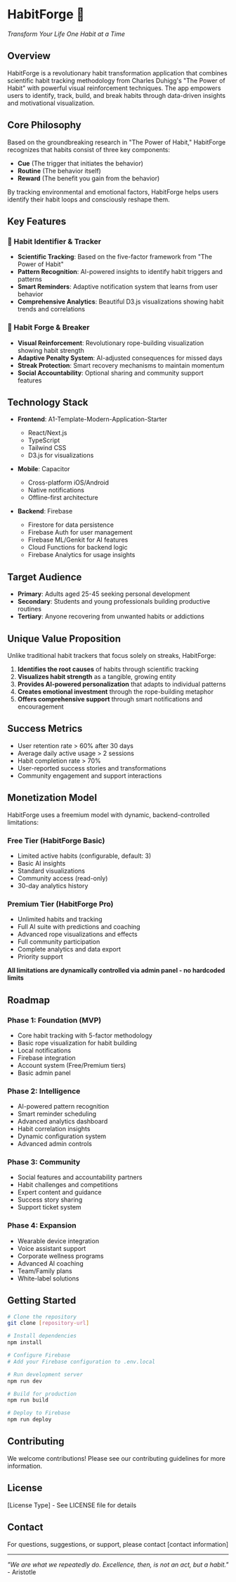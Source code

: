 # HabitForge 🔨
*Transform Your Life One Habit at a Time*

## Overview

HabitForge is a revolutionary habit transformation application that combines scientific habit tracking methodology from Charles Duhigg's "The Power of Habit" with powerful visual reinforcement techniques. The app empowers users to identify, track, build, and break habits through data-driven insights and motivational visualization.

## Core Philosophy

Based on the groundbreaking research in "The Power of Habit," HabitForge recognizes that habits consist of three key components:
- **Cue** (The trigger that initiates the behavior)
- **Routine** (The behavior itself)
- **Reward** (The benefit you gain from the behavior)

By tracking environmental and emotional factors, HabitForge helps users identify their habit loops and consciously reshape them.

## Key Features

### 🎯 Habit Identifier & Tracker
- **Scientific Tracking**: Based on the five-factor framework from "The Power of Habit"
- **Pattern Recognition**: AI-powered insights to identify habit triggers and patterns
- **Smart Reminders**: Adaptive notification system that learns from user behavior
- **Comprehensive Analytics**: Beautiful D3.js visualizations showing habit trends and correlations

### 💪 Habit Forge & Breaker
- **Visual Reinforcement**: Revolutionary rope-building visualization showing habit strength
- **Adaptive Penalty System**: AI-adjusted consequences for missed days
- **Streak Protection**: Smart recovery mechanisms to maintain momentum
- **Social Accountability**: Optional sharing and community support features

## Technology Stack

- **Frontend**: A1-Template-Modern-Application-Starter
  - React/Next.js
  - TypeScript
  - Tailwind CSS
  - D3.js for visualizations
  
- **Mobile**: Capacitor
  - Cross-platform iOS/Android
  - Native notifications
  - Offline-first architecture
  
- **Backend**: Firebase
  - Firestore for data persistence
  - Firebase Auth for user management
  - Firebase ML/Genkit for AI features
  - Cloud Functions for backend logic
  - Firebase Analytics for usage insights

## Target Audience

- **Primary**: Adults aged 25-45 seeking personal development
- **Secondary**: Students and young professionals building productive routines
- **Tertiary**: Anyone recovering from unwanted habits or addictions

## Unique Value Proposition

Unlike traditional habit trackers that focus solely on streaks, HabitForge:
1. **Identifies the root causes** of habits through scientific tracking
2. **Visualizes habit strength** as a tangible, growing entity
3. **Provides AI-powered personalization** that adapts to individual patterns
4. **Creates emotional investment** through the rope-building metaphor
5. **Offers comprehensive support** through smart notifications and encouragement

## Success Metrics

- User retention rate > 60% after 30 days
- Average daily active usage > 2 sessions
- Habit completion rate > 70%
- User-reported success stories and transformations
- Community engagement and support interactions

## Monetization Model

HabitForge uses a freemium model with dynamic, backend-controlled limitations:

### Free Tier (HabitForge Basic)
- Limited active habits (configurable, default: 3)
- Basic AI insights
- Standard visualizations
- Community access (read-only)
- 30-day analytics history

### Premium Tier (HabitForge Pro)
- Unlimited habits and tracking
- Full AI suite with predictions and coaching
- Advanced rope visualizations and effects
- Full community participation
- Complete analytics and data export
- Priority support

**All limitations are dynamically controlled via admin panel - no hardcoded limits**

## Roadmap

### Phase 1: Foundation (MVP)
- Core habit tracking with 5-factor methodology
- Basic rope visualization for habit building
- Local notifications
- Firebase integration
- Account system (Free/Premium tiers)
- Basic admin panel

### Phase 2: Intelligence
- AI-powered pattern recognition
- Smart reminder scheduling
- Advanced analytics dashboard
- Habit correlation insights
- Dynamic configuration system
- Advanced admin controls

### Phase 3: Community
- Social features and accountability partners
- Habit challenges and competitions
- Expert content and guidance
- Success story sharing
- Support ticket system

### Phase 4: Expansion
- Wearable device integration
- Voice assistant support
- Corporate wellness programs
- Advanced AI coaching
- Team/Family plans
- White-label solutions

## Getting Started

```bash
# Clone the repository
git clone [repository-url]

# Install dependencies
npm install

# Configure Firebase
# Add your Firebase configuration to .env.local

# Run development server
npm run dev

# Build for production
npm run build

# Deploy to Firebase
npm run deploy
```

## Contributing

We welcome contributions! Please see our contributing guidelines for more information.

## License

[License Type] - See LICENSE file for details

## Contact

For questions, suggestions, or support, please contact [contact information]

---

*"We are what we repeatedly do. Excellence, then, is not an act, but a habit."* - Aristotle